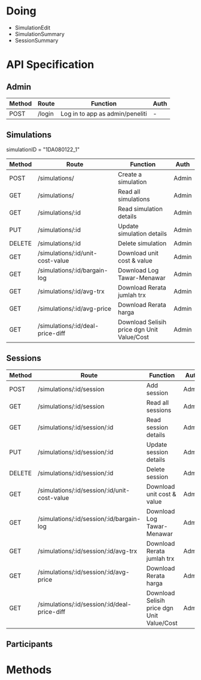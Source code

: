 # Doing

- SimulationEdit
- SimulationSummary
- SessionSummary

# API Specification

## Admin

| Method | Route  | Function                        | Auth |
| ------ | ------ | ------------------------------- | ---- |
| POST   | /login | Log in to app as admin/peneliti | -    |

## Simulations

simulationID = "1DA080122_1"

| Method | Route                            | Function                                   | Auth  |
| ------ | -------------------------------- | ------------------------------------------ | ----- |
| POST   | /simulations/                    | Create a simulation                        | Admin |
| GET    | /simulations/                    | Read all simulations                       | Admin |
| GET    | /simulations/:id                 | Read simulation details                    | Admin |
| PUT    | /simulations/:id                 | Update simulation details                  | Admin |
| DELETE | /simulations/:id                 | Delete simulation                          | Admin |
| GET    | /simulations/:id/unit-cost-value | Download unit cost & value                 | Admin |
| GET    | /simulations/:id/bargain-log     | Download Log Tawar-Menawar                 | Admin |
| GET    | /simulations/:id/avg-trx         | Download Rerata jumlah trx                 | Admin |
| GET    | /simulations/:id/avg-price       | Download Rerata harga                      | Admin |
| GET    | /simulations/:id/deal-price-diff | Download Selisih price dgn Unit Value/Cost | Admin |

## Sessions

| Method | Route                                        | Function                                   | Auth  |
| ------ | -------------------------------------------- | ------------------------------------------ | ----- |
| POST   | /simulations/:id/session                     | Add session                                | Admin |
| GET    | /simulations/:id/session                     | Read all sessions                          | Admin |
| GET    | /simulations/:id/session/:id                 | Read session details                       | Admin |
| PUT    | /simulations/:id/session/:id                 | Update session details                     | Admin |
| DELETE | /simulations/:id/session/:id                 | Delete session                             | Admin |
| GET    | /simulations/:id/session/:id/unit-cost-value | Download unit cost & value                 | Admin |
| GET    | /simulations/:id/session/:id/bargain-log     | Download Log Tawar-Menawar                 | Admin |
| GET    | /simulations/:id/session/:id/avg-trx         | Download Rerata jumlah trx                 | Admin |
| GET    | /simulations/:id/session/:id/avg-price       | Download Rerata harga                      | Admin |
| GET    | /simulations/:id/session/:id/deal-price-diff | Download Selisih price dgn Unit Value/Cost | Admin |

## Participants

# Methods
